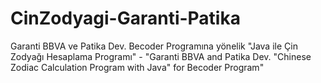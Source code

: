 # CinZodyagi-Garanti-Patika
Garanti BBVA ve Patika Dev. Becoder Programına yönelik "Java ile Çin Zodyağı Hesaplama Programı" - "Garanti BBVA and Patika Dev. "Chinese Zodiac Calculation Program with Java" for Becoder Program"
